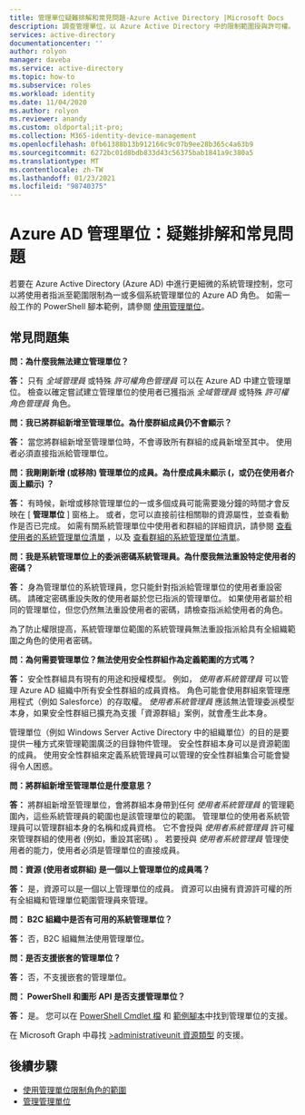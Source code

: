 ```yaml
---
title: 管理單位疑難排解和常見問題-Azure Active Directory |Microsoft Docs
description: 調查管理單位，以 Azure Active Directory 中的限制範圍授與許可權。
services: active-directory
documentationcenter: ''
author: rolyon
manager: daveba
ms.service: active-directory
ms.topic: how-to
ms.subservice: roles
ms.workload: identity
ms.date: 11/04/2020
ms.author: rolyon
ms.reviewer: anandy
ms.custom: oldportal;it-pro;
ms.collection: M365-identity-device-management
ms.openlocfilehash: 0fb61388b13b912166c9c07b9ee28b365c4a63b9
ms.sourcegitcommit: 6272bc01d8bdb833d43c56375bab1841a9c380a5
ms.translationtype: MT
ms.contentlocale: zh-TW
ms.lasthandoff: 01/23/2021
ms.locfileid: "98740375"
---
```

# <a name="azure-ad-administrative-units-troubleshooting-and-faq"></a>Azure AD 管理單位：疑難排解和常見問題

若要在 Azure Active Directory (Azure AD) 中進行更細微的系統管理控制，您可以將使用者指派至範圍限制為一或多個系統管理單位的 Azure AD 角色。 如需一般工作的 PowerShell 腳本範例，請參閱 [使用管理單位](/powershell/azure/active-directory/working-with-administrative-units?view=azureadps-2.0&preserve-view=true)。

## <a name="frequently-asked-questions"></a>常見問題集

**問：為什麼我無法建立管理單位？**

**答：** 只有 *全域管理員* 或特殊 *許可權角色管理員* 可以在 Azure AD 中建立管理單位。 檢查以確定嘗試建立管理單位的使用者已獲指派 *全域管理員* 或特殊 *許可權角色管理員* 角色。

**問：我已將群組新增至管理單位。為什麼群組成員仍不會顯示？**

**答：** 當您將群組新增至管理單位時，不會導致所有群組的成員新增至其中。 使用者必須直接指派給管理單位。

**問：我剛剛新增 (或移除) 管理單位的成員。為什麼成員未顯示 (，或仍在使用者介面上顯示) ？**

**答：** 有時候，新增或移除管理單位的一或多個成員可能需要幾分鐘的時間才會反映在 [ **管理單位** ] 窗格上。 或者，您可以直接前往相關聯的資源屬性，並查看動作是否已完成。 如需有關系統管理單位中使用者和群組的詳細資訊，請參閱 [查看使用者的系統管理單位清單](admin-units-add-manage-users.md) ，以及 [查看群組的系統管理單位清單](admin-units-add-manage-groups.md)。

**問：我是系統管理單位上的委派密碼系統管理員。為什麼我無法重設特定使用者的密碼？**

**答：** 身為管理單位的系統管理員，您只能針對指派給管理單位的使用者重設密碼。 請確定密碼重設失敗的使用者屬於您已指派的管理單位。 如果使用者屬於相同的管理單位，但您仍然無法重設使用者的密碼，請檢查指派給使用者的角色。 

為了防止權限提高，系統管理單位範圍的系統管理員無法重設指派給具有全組織範圍之角色的使用者密碼。

**問：為何需要管理單位？無法使用安全性群組作為定義範圍的方式嗎？**

**答：** 安全性群組具有現有的用途和授權模型。 例如， *使用者系統管理員* 可以管理 Azure AD 組織中所有安全性群組的成員資格。 角色可能會使用群組來管理應用程式（例如 Salesforce）的存取權。 *使用者系統管理員* 應該無法管理委派模型本身，如果安全性群組已擴充為支援「資源群組」案例，就會產生此本身。 

管理單位（例如 Windows Server Active Directory 中的組織單位）的目的是要提供一種方式來管理範圍廣泛的目錄物件管理。 安全性群組本身可以是資源範圍的成員。 使用安全性群組來定義系統管理員可以管理的安全性群組集合可能會變得令人困惑。

**問：將群組新增至管理單位是什麼意思？**

**答：** 將群組新增至管理單位，會將群組本身帶到任何 *使用者系統管理員* 的管理範圍內，這些系統管理員的範圍也是該管理單位的範圍。 管理單位的使用者系統管理員可以管理群組本身的名稱和成員資格。 它不會授與 *使用者系統管理員* 許可權來管理群組的使用者 (例如，重設其密碼) 。 若要授與 *使用者系統管理員* 管理使用者的能力，使用者必須是管理單位的直接成員。

**問：資源 (使用者或群組) 是一個以上管理單位的成員嗎？**

**答：** 是，資源可以是一個以上管理單位的成員。 資源可以由擁有資源許可權的所有全組織和管理單位範圍管理員來管理。

**問： B2C 組織中是否有可用的系統管理單位？**

**答：** 否，B2C 組織無法使用管理單位。

**問：是否支援嵌套的管理單位？**

**答：** 否，不支援嵌套的管理單位。

**問： PowerShell 和圖形 API 是否支援管理單位？**

**答：** 是。 您可以在 [PowerShell Cmdlet 檔](/powershell/module/Azuread/?view=azureadps-2.0&preserve-view=true) 和 [範例腳本](/powershell/azure/active-directory/working-with-administrative-units?view=azureadps-2.0&preserve-view=true)中找到管理單位的支援。

在 Microsoft Graph 中尋找 [>administrativeunit 資源類型](/graph/api/resources/administrativeunit?view=graph-rest-1.0&preserve-view=true) 的支援。

## <a name="next-steps"></a>後續步驟

- [使用管理單位限制角色的範圍](administrative-units.md)
- [管理管理單位](admin-units-manage.md)
